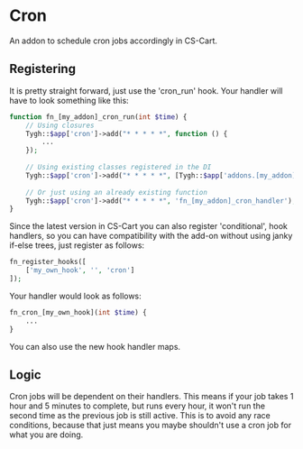 # Cron

An addon to schedule cron jobs accordingly in CS-Cart.

## Registering

It is pretty straight forward, just use the 'cron_run' hook. Your handler
will have to look something like this:

```php
function fn_[my_addon]_cron_run(int $time) {
    // Using closures
    Tygh::$app['cron']->add("* * * * *", function () {
        ...
    });
	
    // Using existing classes registered in the DI
    Tygh::$app['cron']->add("* * * * *", [Tygh::$app['addons.[my_addon].service'], 'method']);
	
    // Or just using an already existing function
    Tygh::$app['cron']->add("* * * * *", 'fn_[my_addon]_cron_handler');
}
```

Since the latest version in CS-Cart you can also register 'conditional',
hook handlers, so you can have compatibility with the add-on without
using janky if-else trees, just register as follows:

```php
fn_register_hooks([
    ['my_own_hook', '', 'cron']
]);
```

Your handler would look as follows:

```php
fn_cron_[my_own_hook](int $time) {
    ...
}
```

You can also use the new hook handler maps.

## Logic

Cron jobs will be dependent on their handlers. This means if your
job takes 1 hour and 5 minutes to complete, but runs every hour,
it won't run the second time as the previous job is still active.
This is to avoid any race conditions, because that just means you
maybe shouldn't use a cron job for what you are doing.

